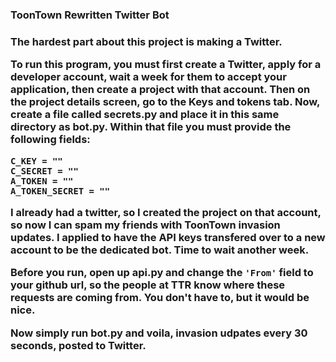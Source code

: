 <h3>ToonTown Rewritten Twitter Bot<h3>

The hardest part about this project is making a Twitter.

To run this program, you must first create a Twitter, apply for a developer account, wait a week for them to accept your application, then create a project with that account. Then on the project details screen, go to the Keys and tokens tab. Now, create a file called secrets.py and place it in this same directory as bot.py. Within that file you must provide the following fields:

```
C_KEY = ""
C_SECRET = ""
A_TOKEN = ""
A_TOKEN_SECRET = ""
```

I already had a twitter, so I created the project on that account, so now I can spam my friends with ToonTown invasion updates. I applied to have the API keys transfered over to a new account to be the dedicated bot. Time to wait another week.

Before you run, open up api.py and change the `'From'` field to your github url, so the people at TTR know where these requests are coming from. You don't have to, but it would be nice.

Now simply run bot.py and voila, invasion udpates every 30 seconds, posted to Twitter.
